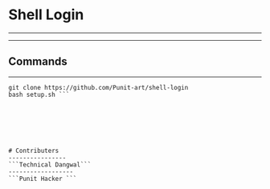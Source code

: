
# Shell Login #

_______________
---------------

**__Commands__**
--------------
______________

``` pkg install git
git clone https://github.com/Punit-art/shell-login 
bash setup.sh ```







# Contributers
----------------
```Technical Dangwal```
------------------
```Punit Hacker ```
